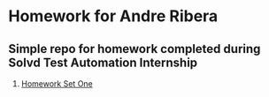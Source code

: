 # Homework for Andre Ribera
## Simple repo for homework completed during Solvd Test Automation Internship

1. [Homework Set One]([https://github.com/andre-ribera/aribera-homework/blob/master/src/main/java/homeworkOne/Application.java](https://github.com/andre-ribera/aribera-homework/tree/master/src/main/java/homeworkOne))
